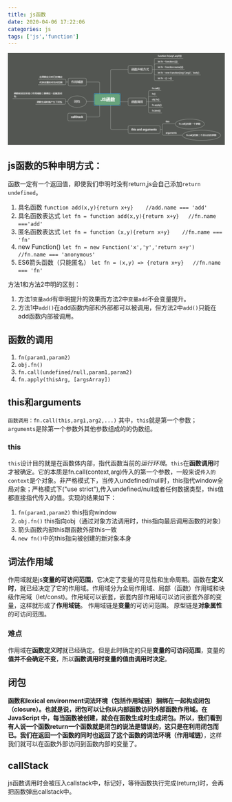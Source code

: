 ```yaml
---
title: js函数
date: 2020-04-06 17:22:06
categories: js
tags: ['js','function']
---
```

<img src='/images/js_function.png'>

## js函数的5种申明方式：
函数一定有一个返回值，即使我们申明时没有return,js会自己添加`return undefined`。
1. 具名函数
`function add(x,y){return x+y}    //add.name === 'add' `
2. 具名函数表达式
`let fn = function add(x,y){return x+y}   //fn.name ==='add' `
3. 匿名函数表达式
`let fn = function (x,y){return x+y}    //fn.name === 'fn'`
4. new Function()
`let fn = new Function('x','y','return x+y')   //fn.name === 'anonymous'`
5. ES6箭头函数（只能匿名）
`let fn = (x,y) => {return x+y}   //fn.name === 'fn'`

方法1和方法2申明的区别：
1. 方法1`变量add`有申明提升的效果而方法2中`变量add`不会变量提升。
2. 方法1中`add()`在add函数内部和外部都可以被调用，但方法2中`add()`只能在add函数内部被调用。

## 函数的调用
1. `fn(param1,param2)`
4. `obj.fn()`
2. `fn.call(undefined/null,param1,param2)`
3. `fn.apply(thisArg, [argsArray])`

## this和arguments
`函数调用：fn.call(this,arg1,arg2,...)`
其中，`this`就是第一个参数；
`arguments`是除第一个参数外其他参数组成的的伪数组。
### this
`this`设计目的就是在函数体内部，指代函数当前的*运行环境*。`this`在**函数调用**时才被确定。它的本质是fn.call(context,arg)传入的第一个参数，一般来说`传入的context`是个对象。非严格模式下，当传入undefined/null时，this指代window全局对象；严格模式下("use strict"),传入undefined/null或者任何数据类型，this值都直接指代传入的值。实现的结果如下：
1. `fn(param1,param2)` this指向window
2. `obj.fn()` this指向obj（通过对象方法调用时，this指向最后调用函数的对象）
3. 箭头函数内部this跟函数外部this一致
4. `new fn()`中的this指向被创建的新对象本身


## 词法作用域
作用域就是js**变量的可访问范围**，它决定了变量的可见性和生命周期。函数在**定义时**，就已经决定了它的作用域。作用域分为全局作用域、局部（函数）作用域和块级作用域（let/const)。作用域可以嵌套，嵌套内部作用域可以访问嵌套外部的变量，这样就形成了**作用域链**。
作用域链是**变量**的可访问范围。
原型链是**对象属性**的可访问范围。
### 难点
作用域在**函数定义时**就已经确定。但是此时确定的只是**变量的可访问范围**，变量的**值并不会确定不变**，所以**函数调用时变量的值由调用时决定**。

## 闭包
**函数和lexical environment词法环境（包括作用域链）**捆绑在一起构成闭包（closure）。也就是说，闭包可以让你从内部函数访问外部函数作用域。在 JavaScript 中，每当函数被创建，就会在函数生成时生成闭包。所以，我们看到有人说一个函数return一个函数就是闭包的说法是错误的，这只是在利用闭包而已。我们**在返回一个函数的同时也返回了这个函数的词法环境（作用域链）**，这样我们就可以在函数外部访问到函数内部的变量了。

## callStack
js函数调用时会被压入callstack中，标记好，等待函数执行完成(return;)时，会再把函数弹出callstack中。
